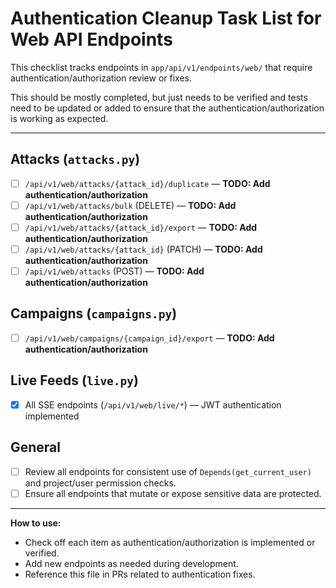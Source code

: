 <!--
Context: This checklist was generated from a full audit of all @web endpoints in app/api/v1/endpoints/web/*. Endpoints listed here are missing authentication/authorization or have TODOs in code. When returning to this task:
- Re-audit for any new endpoints and check for consistent use of Depends(get_current_user) and permission checks.
- Reference the architecture/core-concepts and code/error-handling rules for required auth patterns.
- Mark off each item as you implement or verify auth.
- If unsure about an endpoint, check for project/user context and sensitive data exposure.
- This list is not exhaustive if new endpoints have been added since this audit.
- Last audit: 2024-06-21.
-->

# Authentication Cleanup Task List for Web API Endpoints

This checklist tracks endpoints in `app/api/v1/endpoints/web/` that require authentication/authorization review or fixes.

This should be mostly completed, but just needs to be verified and tests need to be updated or added to ensure that the authentication/authorization is working as expected.

---

## Attacks (`attacks.py`)

-   [ ] `/api/v1/web/attacks/{attack_id}/duplicate` — **TODO: Add authentication/authorization**
-   [ ] `/api/v1/web/attacks/bulk` (DELETE) — **TODO: Add authentication/authorization**
-   [ ] `/api/v1/web/attacks/{attack_id}/export` — **TODO: Add authentication/authorization**
-   [ ] `/api/v1/web/attacks/{attack_id}` (PATCH) — **TODO: Add authentication/authorization**
-   [ ] `/api/v1/web/attacks` (POST) — **TODO: Add authentication/authorization**

## Campaigns (`campaigns.py`)

-   [ ] `/api/v1/web/campaigns/{campaign_id}/export` — **TODO: Add authentication/authorization**

## Live Feeds (`live.py`)

-   [x] All SSE endpoints (`/api/v1/web/live/*`) — JWT authentication implemented

## General

-   [ ] Review all endpoints for consistent use of `Depends(get_current_user)` and project/user permission checks.
-   [ ] Ensure all endpoints that mutate or expose sensitive data are protected.

---

**How to use:**

-   Check off each item as authentication/authorization is implemented or verified.
-   Add new endpoints as needed during development.
-   Reference this file in PRs related to authentication fixes.

